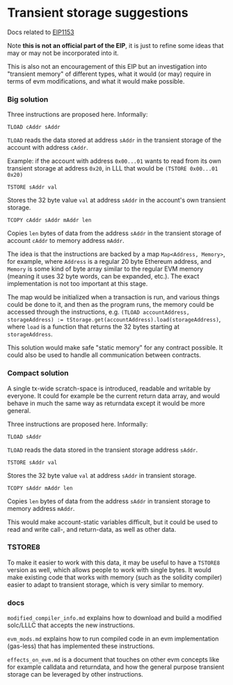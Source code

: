# Transient storage suggestions

Docs related to [EIP1153](https://ethereum-magicians.org/t/eip-transient-storage-opcodes/553)

Note **this is not an official part of the EIP**, it is just to refine some ideas that may or may not be incorporated into it.

This is also not an encouragement of this EIP but an investigation into "transient memory" of different types, what it would (or may) require in terms of evm modifications, and what it would make possible.

### Big solution

Three instructions are proposed here. Informally:

```
TLOAD cAddr sAddr
```

`TLOAD` reads the data stored at address `sAddr` in the transient storage of the account with address `cAddr`.

Example: if the account with address `0x00...01` wants to read from its own transient storage at address `0x20`, in LLL that would be `(TSTORE 0x00...01 0x20)`

```
TSTORE sAddr val
```

Stores the 32 byte value `val` at address `sAddr` in the account's own transient storage.


```
TCOPY cAddr sAddr mAddr len
```

Copies `len` bytes of data from the address `sAddr` in the transient storage of account `cAddr` to memory address `mAddr`.

The idea is that the instructions are backed by a map `Map<Address, Memory>`, for example, where `Address` is a regular 20 byte Ethereum address, and `Memory` is some kind of byte array similar to the regular EVM memory (meaning it uses 32 byte words, can be expanded, etc.). The exact implementation is not too important at this stage.

The map would be initialized when a transaction is run, and various things could be done to it, and then as the program runs, the memory could be accessed through the instructions, e.g. `(TLOAD accountAddress, storageAddress) := tStorage.get(accountAddress).load(storageAddress)`, where `load` is a function that returns the 32 bytes starting at `storageAddress`.

This solution would make safe "static memory" for any contract possible. It could also be used to handle all communication between contracts.

### Compact solution

A single tx-wide scratch-space is introduced, readable and writable by everyone. It could for example be the current return data array, and would behave in much the same way as returndata except it would be more general.

Three instructions are proposed here. Informally:

```
TLOAD sAddr
```

`TLOAD` reads the data stored in the transient storage address `sAddr`.

```
TSTORE sAddr val
```

Stores the 32 byte value `val` at address `sAddr` in transient storage.

```
TCOPY sAddr mAddr len
```

Copies `len` bytes of data from the address `sAddr` in transient storage to memory address `mAddr`.

This would make account-static variables difficult, but it could be used to read and write call-, and return-data, as well as other data.

### TSTORE8

To make it easier to work with this data, it may be useful to have a `TSTORE8` version as well, which allows people to work with single bytes. It would make existing code that works with memory (such as the solidity compiler) easier to adapt to transient storage, which is very similar to memory.

### docs

`modified_compiler_info.md` explains how to download and build a modified solc/LLLC that accepts the new instructions.

`evm_mods.md` explains how to run compiled code in an evm implementation (gas-less) that has implemented these instructions.

`effects_on_evm.md` is a document that touches on other evm concepts like for example calldata and returndata, and how the general purpose transient storage can be leveraged by other instructions.
